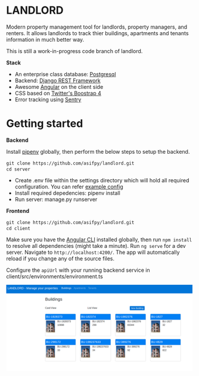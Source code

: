 # LANDLORD #

Modern property management tool for landlords, property managers, and renters. It allows landlords to track thier buildings, apartments and tenants information in much better way.

This is still a work-in-progress code branch of landlord.

**Stack**

* An enterprise class database: [Postgresql](https://www.postgresql.org/)
* Backend: [Django REST Framework](http://www.django-rest-framework.org/)
* Awesome [Angular](https://angular.io/guide/quickstart) on the client side
* CSS based on [Twitter's Boostrap 4](https://v4-alpha.getbootstrap.com/)
* Error tracking using [Sentry](https://sentry.io/welcome/)

# Getting started #

**Backend**

Install [pipenv](http://pipenv.readthedocs.io/en/latest/) globally, then perform the below steps to setup the backend.

```
git clone https://github.com/asifpy/landlord.git
cd server
```
- Create .env file within the settings directory which will hold all required configuration. You can refer [example config](https://github.com/asifpy/landlord/blob/master/server/landlord/settings/env.example)
- Install required depedencies: pipenv install
- Run server: manage.py runserver


**Frontend**

```
git clone https://github.com/asifpy/landlord.git
cd client
```

Make sure you have the [Angular CLI](https://github.com/angular/angular-cli#installation) installed globally, then run `npm install` to resolve all dependencies (might take a minute).
Run `ng serve` for a dev server. Navigate to `http://localhost:4200/`. The app will automatically reload if you change any of the source files.

Configure the `apiUrl` with your running backend service in client/src/environments/environment.ts

<img width="500" src="https://github.com/asifpy/landlord/blob/master/client/src/assets/images/dashboard.png" border="0" />
